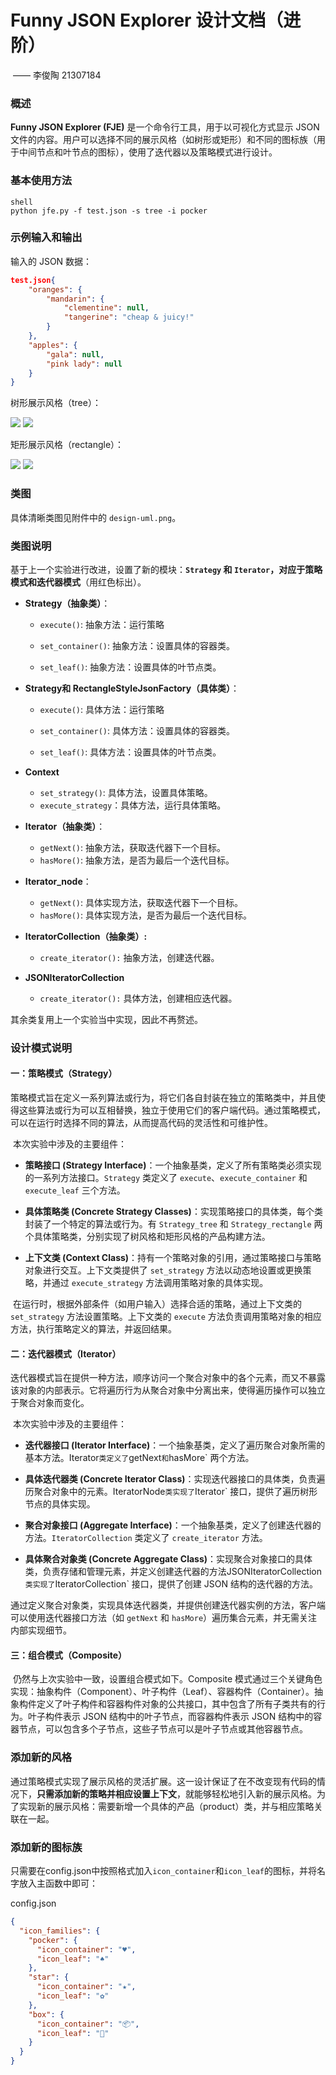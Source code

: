 # Funny JSON Explorer 设计文档（进阶）    		

​																								——  李俊陶 21307184

### 概述

**Funny JSON Explorer (FJE)** 是一个命令行工具，用于以可视化方式显示 JSON 文件的内容。用户可以选择不同的展示风格（如树形或矩形）和不同的图标族（用于中间节点和叶节点的图标），使用了迭代器以及策略模式进行设计。

### 基本使用方法

```
shell
python jfe.py -f test.json -s tree -i pocker
```

### 示例输入和输出

输入的 JSON 数据：

```json
test.json{
    "oranges": {
        "mandarin": {
            "clementine": null,
            "tangerine": "cheap & juicy!"
        }
    },
    "apples": {
        "gala": null,
        "pink lady": null
    }
}
```

树形展示风格（tree）：

<img src="D:\大学学习资料\大三下\软件工程\design patter\1.png">

<img src="D:\大学学习资料\大三下\软件工程\design patter\3.png">

矩形展示风格（rectangle）：

<img src="D:\大学学习资料\大三下\软件工程\design patter\2.png">

<img src="D:\大学学习资料\大三下\软件工程\design patter\4.png">

### 类图

具体清晰类图见附件中的 `design-uml.png`。



### 类图说明

基于上一个实验进行改进，设置了新的模块：**`Strategy` 和 `Iterator`，对应于策略模式和迭代器模式**（用红色标出）。

- **Strategy（抽象类）**：

  - `execute()`: 抽象方法：运行策略

  - `set_container()`: 抽象方法：设置具体的容器类。
  - `set_leaf()`: 抽象方法：设置具体的叶节点类。

- **Strategy和 RectangleStyleJsonFactory（具体类）**：

  - `execute()`: 具体方法：运行策略

  - `set_container()`: 具体方法：设置具体的容器类。
  - `set_leaf()`: 具体方法：设置具体的叶节点类。

- **Context**

  - `set_strategy()`: 具体方法，设置具体策略。
  - `execute_strategy`：具体方法，运行具体策略。

- **Iterator（抽象类）**：
  - `getNext()`: 抽象方法，获取迭代器下一个目标。
  - `hasMore()`: 抽象方法，是否为最后一个迭代目标。

- **Iterator_node**：

  - `getNext()`: 具体实现方法，获取迭代器下一个目标。
  - `hasMore()`: 具体实现方法，是否为最后一个迭代目标。

- **IteratorCollection（抽象类）:**
  - `create_iterator():` 抽象方法，创建迭代器。

- **JSONIteratorCollection**

  - `create_iterator():` 具体方法，创建相应迭代器。

其余类复用上一个实验当中实现，因此不再赘述。



### 设计模式说明

#### 一：策略模式（Strategy）

​	策略模式旨在定义一系列算法或行为，将它们各自封装在独立的策略类中，并且使得这些算法或行为可以互相替换，独立于使用它们的客户端代码。通过策略模式，可以在运行时选择不同的算法，从而提高代码的灵活性和可维护性。

​	本次实验中涉及的主要组件：

- **策略接口 (Strategy Interface)**：一个抽象基类，定义了所有策略类必须实现的一系列方法接口。`Strategy` 类定义了 `execute`、`execute_container` 和 `execute_leaf` 三个方法。

- **具体策略类 (Concrete Strategy Classes)**：实现策略接口的具体类，每个类封装了一个特定的算法或行为。有 `Strategy_tree` 和 `Strategy_rectangle` 两个具体策略类，分别实现了树风格和矩形风格的产品构建方法。

- **上下文类 (Context Class)**：持有一个策略对象的引用，通过策略接口与策略对象进行交互。上下文类提供了 `set_strategy` 方法以动态地设置或更换策略，并通过 `execute_strategy` 方法调用策略对象的具体实现。

​	在运行时，根据外部条件（如用户输入）选择合适的策略，通过上下文类的 `set_strategy` 方法设置策略。上下文类的 `execute` 方法负责调用策略对象的相应方法，执行策略定义的算法，并返回结果。

#### 二：迭代器模式（Iterator）

​	迭代器模式旨在提供一种方法，顺序访问一个聚合对象中的各个元素，而又不暴露该对象的内部表示。它将遍历行为从聚合对象中分离出来，使得遍历操作可以独立于聚合对象而变化。

​	本次实验中涉及的主要组件：

- **迭代器接口 (Iterator Interface)**：一个抽象基类，定义了遍历聚合对象所需的基本方法。Iterator` 类定义了 `getNext` 和 `hasMore` 两个方法。

- **具体迭代器类 (Concrete Iterator Class)**：实现迭代器接口的具体类，负责遍历聚合对象中的元素。IteratorNode` 类实现了 `Iterator` 接口，提供了遍历树形节点的具体实现。

- **聚合对象接口 (Aggregate Interface)**：一个抽象基类，定义了创建迭代器的方法。`IteratorCollection` 类定义了 `create_iterator` 方法。
- **具体聚合对象类 (Concrete Aggregate Class)**：实现聚合对象接口的具体类，负责存储和管理元素，并定义创建迭代器的方法JSONIteratorCollection` 类实现了 `IteratorCollection` 接口，提供了创建 JSON 结构的迭代器的方法。

​	通过定义聚合对象类，实现具体迭代器类，并提供创建迭代器实例的方法，客户端可以使用迭代器接口方法（如 `getNext` 和 `hasMore`）遍历集合元素，并无需关注内部实现细节。

#### 三：组合模式（Composite）

​	仍然与上次实验中一致，设置组合模式如下。Composite 模式通过三个关键角色实现：抽象构件（Component）、叶子构件（Leaf）、容器构件（Container）。抽象构件定义了叶子构件和容器构件对象的公共接口，其中包含了所有子类共有的行为。叶子构件表示 JSON 结构中的叶子节点，而容器构件表示 JSON 结构中的容器节点，可以包含多个子节点，这些子节点可以是叶子节点或其他容器节点。

### 添加新的风格

​	通过策略模式实现了展示风格的灵活扩展。这一设计保证了在不改变现有代码的情况下，**只需添加新的策略并相应设置上下文**，就能够轻松地引入新的展示风格。为了实现新的展示风格：需要新增一个具体的产品（product）类，并与相应策略关联在一起。

### 添加新的图标族

只需要在config.json中按照格式加入`icon_container`和`icon_leaf`的图标，并将名字放入主函数中即可：

config.json

```json
{
  "icon_families": {
    "pocker": {
      "icon_container": "♥",
      "icon_leaf": "♠"
    },
    "star": {
      "icon_container": "★",
      "icon_leaf": "✿"
    },
    "box": {
      "icon_container": "📦",
      "icon_leaf": "🍃"
    }
  }
}

```

